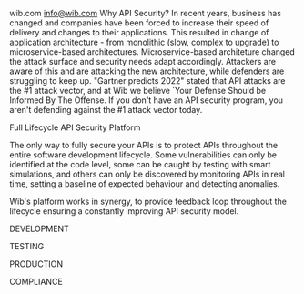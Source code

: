 wib.com info@wib.com
Why API Security?
In recent years, business has changed and companies have been forced to increase their speed of delivery and changes to their applications. This resulted in change of application architecture - from monolithic (slow, complex to upgrade) to microservice-based architectures. Microservice-based architeture changed the attack surface and security needs adapt accordingly. Attackers are aware of this and are attacking the new architecture, while defenders are struggling to keep up. 
 "Gartner predicts 2022" stated that API attacks are the #1 attack vector, and at Wib we believe `Your Defense Should be Informed By The Offense. If you don't have an API security program, you aren't defending against the #1 attack vector today.

Full Lifecycle API Security Platform

The only way to fully secure your APIs is to protect APIs throughout the entire software development lifecycle. Some vulnerabilities can only be identified at the code level, some can be caught by testing with smart simulations, and others can only be discovered by monitoring APIs in real time, setting a baseline of expected behaviour and detecting anomalies.

Wib's platform works in synergy, to provide feedback loop throughout the lifecycle ensuring a constantly improving API security model.

DEVELOPMENT

TESTING

PRODUCTION

COMPLIANCE

